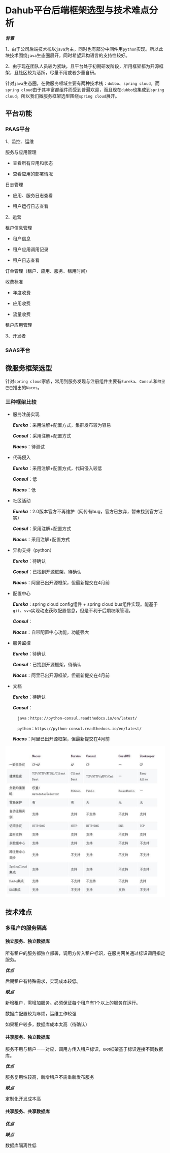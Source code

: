 # Dahub平台后端框架选型与技术难点分析


***背景***

1、由于公司后端技术栈以`java`为主，同时也有部分中间件用`python`实现。所以此块技术围绕`java`生态圈展开，同时希望异构语言的支持性较好。

2、由于现在团队人员较为紧缺，且平台处于初期研发阶段，所用框架都为开源框架，且社区较为活跃，尽量不用或者少量自研。

针对`java`生态圈，在微服务领域主要有两种技术栈：`dobbo`、`spring cloud`。而`spring cloud`由于其丰富都组件而受到普遍欢迎，而且现在`dubbo`也集成到`spring cloud`。所以我们微服务框架选型围绕`spring cloud`展开。

## 平台功能

### PAAS平台

1、监控、运维

服务与应用管理

 + 查看所有应用和状态

 + 查看应用的部署情况


日志管理

 + 应用、服务日志查看

 + 租户运行日志查看

2、运营

租户信息管理

 + 租户信息

 + 租户应用调用记录

 + 租户日志查看

订单管理（租户、应用、服务、租用时间）

收费标准

 + 年度收费

 + 应用收费

 + 流量收费


租户应用管理

3、开发者



### SAAS平台




## 微服务框架选型

针对`spring cloud`家族，常用到服务发现与注册组件主要有`Eureka`、`Consul`和`阿里巴巴`推出的`Nacos`。


### 三种框架比较

+ 服务注册实现

    ***Eureka***：采用注解+配置方式，集群发布较为容易

    ***Consul***：采用注解+配置方式

    ***Nacos***：待测试

+ 代码侵入

    ***Eureka***：采用注解+配置方式，代码侵入较低

    ***Consul***：低

    ***Nacos***：低



+ 社区活动

    ***Eureka***：2.0版本官方不再维护（网传有bug，官方已放弃，暂未找到官方证实）

    ***Consul***：采用注解+配置方式

    ***Nacos***：采用注解+配置方式

+ 异构支持（python）

    ***Eureka***：待确认

    ***Consul***：已找到开源框架，待确认

    ***Nacos***：阿里已出开源框架，但最新提交在4月前

+ 配置中心

    ***Eureka***：spring cloud config组件 + spring cloud bus组件实现。能基于`git`、`svn`实现动态获取配置信息，但是不利于后期权限管理。

    ***Consul***：

    ***Nacos***：自带配置中心功能，功能强大

+ 服务监控

    ***Eureka***：待确认

    ***Consul***：已找到开源框架，待确认

    ***Nacos***：阿里已出开源框架，但最新提交在4月前

+ 文档

    ***Eureka***：待确认

    ***Consul***：

        java：https://python-consul.readthedocs.io/en/latest/

        python：https://python-consul.readthedocs.io/en/latest/

    ***Nacos***：阿里已出开源框架，但最新提交在4月前

![](../img/注册中心框架对比.jpg)

## 技术难点

### 多租户的服务隔离

#### 独立服务、独立数据库

所有租户的服务都独立部署，调用方传入租户标识，在服务网关通过标识调用指定服务。

***优点***

 后期租户有特殊需求，实现成本较低。

***缺点***

 新增租户，需增加服务。必须保证每个租户有1个以上的服务在运行。

 数据库配置较为麻烦，运维工作较强

 如果租户较多，数据库成本太高（待确认）


#### 共享服务、独立数据库

服务不用与租户一一对应，调用方传入租户标识，`ORM`框架基于标识连接不同数据库。

***优点***

服务复用性较高，新增租户不需重新发布服务

***缺点***

定制化开发成本高

#### 共享服务、共享数据库

***优点***

***缺点***

数据库隔离性低


